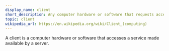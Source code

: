 ```yaml
---
display_name: client
short_description: Any computer hardware or software that requests access to a server.
topic: client
wikipedia_url: https://en.wikipedia.org/wiki/Client_(computing)
---
```

A client is a computer hardware or software that accesses a service made available by a server.
